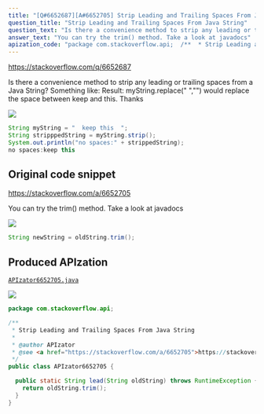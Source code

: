 ```yaml
---
title: "[Q#6652687][A#6652705] Strip Leading and Trailing Spaces From Java String"
question_title: "Strip Leading and Trailing Spaces From Java String"
question_text: "Is there a convenience method to strip any leading or trailing spaces from a Java String? Something like: Result: myString.replace(\" \",\"\") would replace the space between keep and this. Thanks"
answer_text: "You can try the trim() method. Take a look at javadocs"
apization_code: "package com.stackoverflow.api;  /**  * Strip Leading and Trailing Spaces From Java String  *  * @author APIzator  * @see <a href=\"https://stackoverflow.com/a/6652705\">https://stackoverflow.com/a/6652705</a>  */ public class APIzator6652705 {    public static String lead(String oldString) throws RuntimeException {     return oldString.trim();   } }"
---
```


https://stackoverflow.com/q/6652687

Is there a convenience method to strip any leading or trailing spaces from a Java String?
Something like:
Result:
myString.replace(&quot; &quot;,&quot;&quot;) would replace the space between keep and this.
Thanks


<div class="code-logo"><img src="/stackoverflow.png" /></div>

```java
String myString = "  keep this  ";
String stripppedString = myString.strip();
System.out.println("no spaces:" + strippedString);
no spaces:keep this
```


## Original code snippet

https://stackoverflow.com/a/6652705

You can try the trim() method.
Take a look at javadocs

<div class="code-logo"><img src="/stackoverflow.png" /></div>

```java
String newString = oldString.trim();
```

## Produced APIzation

[`APIzator6652705.java`](https://github.com/pasqualesalza/apization-temp-data/raw/master/search/APIzator6652705.java)

<div class="code-logo"><img src="/apizator.png" /></div>

```java
package com.stackoverflow.api;

/**
 * Strip Leading and Trailing Spaces From Java String
 *
 * @author APIzator
 * @see <a href="https://stackoverflow.com/a/6652705">https://stackoverflow.com/a/6652705</a>
 */
public class APIzator6652705 {

  public static String lead(String oldString) throws RuntimeException {
    return oldString.trim();
  }
}

```